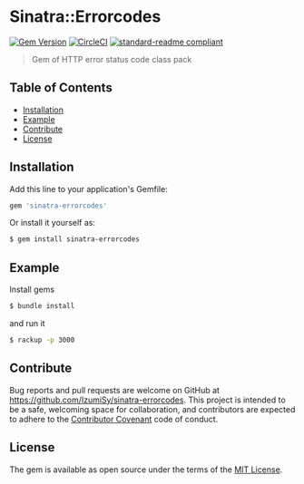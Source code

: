 # Sinatra::Errorcodes
[![Gem Version](https://badge.fury.io/rb/sinatra-errorcodes.svg)](https://badge.fury.io/rb/sinatra-errorcodes)
[![CircleCI](https://circleci.com/gh/IzumiSy/sinatra-errorcodes.svg?style=shield)](https://circleci.com/gh/IzumiSy/sinatra-errorcodes)
[![standard-readme compliant](https://img.shields.io/badge/standard--readme-OK-green.svg?style=flat-square)](https://github.com/RichardLitt/standard-readme)  
> Gem of HTTP error status code class pack

## Table of Contents
- [Installation](#Installation)
- [Example](#Example)
- [Contribute](#Contribute)
- [License](#License)

## Installation
Add this line to your application's Gemfile:

```ruby
gem 'sinatra-errorcodes'
```

Or install it yourself as:
```bash
$ gem install sinatra-errorcodes
```

## Example
Install gems
```bash
$ bundle install
```
and run it
```bash
$ rackup -p 3000
```

## Contribute
Bug reports and pull requests are welcome on GitHub at https://github.com/IzumiSy/sinatra-errorcodes. This project is intended to be a safe, welcoming space for collaboration, and contributors are expected to adhere to the [Contributor Covenant](http://contributor-covenant.org) code of conduct.


## License
The gem is available as open source under the terms of the [MIT License](http://opensource.org/licenses/MIT).

